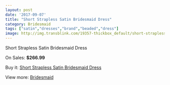 ```yaml
---
layout: post
date: '2017-09-07'
title: "Short Strapless Satin Bridesmaid Dress"
category: Bridesmaid
tags: ["satin","dresses","brand","beaded","dress"]
image: http://img.transblink.com/19357-thickbox_default/short-strapless-satin-bridesmaid-dress.jpg
---
```

Short Strapless Satin Bridesmaid Dress

On Sales: **$266.99**
<a href="https://www.transblink.com/en/bridesmaid/6071-short-strapless-satin-bridesmaid-dress.html"><amp-img layout="responsive" width="600" height="600" src="//img.transblink.com/19357-thickbox_default/short-strapless-satin-bridesmaid-dress.jpg" alt="Short Strapless Satin Bridesmaid Dress 0" /></a>

Buy it: [Short Strapless Satin Bridesmaid Dress](https://www.transblink.com/en/bridesmaid/6071-short-strapless-satin-bridesmaid-dress.html "Short Strapless Satin Bridesmaid Dress")

View more: [Bridesmaid](https://www.transblink.com/en/4-bridesmaid "Bridesmaid")